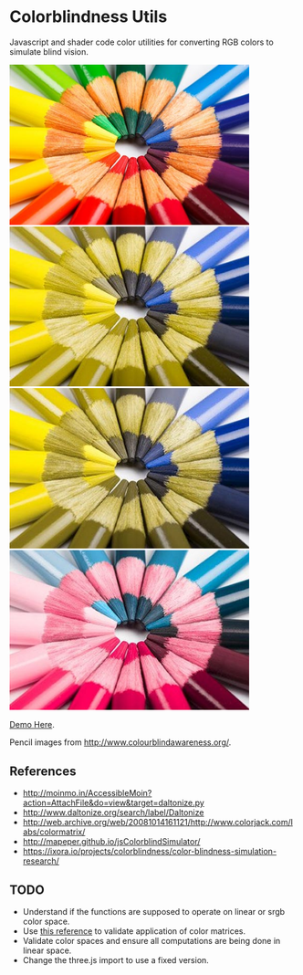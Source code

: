 # Colorblindness Utils

Javascript and shader code color utilities for converting RGB colors to simulate blind vision.

<img src="./images/pencils.jpg" width="420px"/> <img src="./images/pencils_d.jpg" width="420px"/>
<img src="./images/pencils_p.jpg" width="420px"/> <img src="./images/pencils_t.jpg" width="420px"/>

[Demo Here](https://gkjohnson.github.io/threejs-sandbox/colorblindness-utils/index.html).

Pencil images from http://www.colourblindawareness.org/.

## References
- http://moinmo.in/AccessibleMoin?action=AttachFile&do=view&target=daltonize.py
- http://www.daltonize.org/search/label/Daltonize
- http://web.archive.org/web/20081014161121/http://www.colorjack.com/labs/colormatrix/
- http://mapeper.github.io/jsColorblindSimulator/
- https://ixora.io/projects/colorblindness/color-blindness-simulation-research/


## TODO
- Understand if the functions are supposed to operate on linear or srgb color space.
- Use [this reference](https://ixora.io/projects/colorblindness/color-blindness-simulation-research/) to validate application of color matrices.
- Validate color spaces and ensure all computations are being done in linear space.
- Change the three.js import to use a fixed version.
